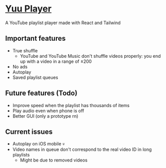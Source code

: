 # [Yuu Player](https://yuu.pages.dev/)
A YouTube playlist player made with React and Tailwind

## Important features
- True shuffle
  - YouTube and YouTube Music don't shuffle videos properly: you end up with a video in a range of ±200
- No ads
- Autoplay
- Saved playlist queues

## Future features (Todo)
- Improve speed when the playlist has thousands of items
- Play audio even when phone is off
- Better GUI (only a prototype rn)

## Current issues
- Autoplay on iOS mobile 💀
- Video names in queue don't correspond to the real video ID in long playlists
  - Might be due to removed videos
